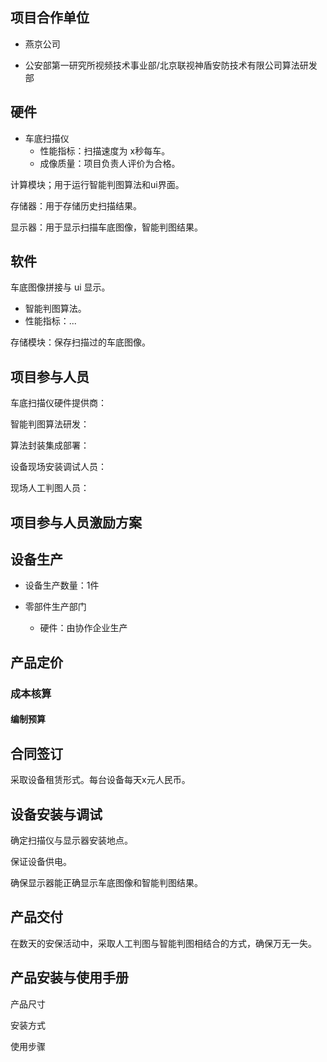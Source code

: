 ## 项目合作单位

- 燕京公司

- 公安部第一研究所视频技术事业部/北京联视神盾安防技术有限公司算法研发部

## 硬件

- 车底扫描仪
  - 性能指标：扫描速度为 x秒每车。
  - 成像质量：项目负责人评价为合格。

计算模块；用于运行智能判图算法和ui界面。

存储器：用于存储历史扫描结果。

显示器：用于显示扫描车底图像，智能判图结果。

## 软件

车底图像拼接与 ui 显示。

- 智能判图算法。
 - 性能指标：...

存储模块：保存扫描过的车底图像。

## 项目参与人员

车底扫描仪硬件提供商：

智能判图算法研发：

算法封装集成部署：

设备现场安装调试人员：

现场人工判图人员：

## 项目参与人员激励方案

## 设备生产

- 设备生产数量：1件

- 零部件生产部门

  - 硬件：由协作企业生产

## 产品定价

### 成本核算

#### 编制预算

## 合同签订

采取设备租赁形式。每台设备每天x元人民币。

## 设备安装与调试

确定扫描仪与显示器安装地点。

保证设备供电。

确保显示器能正确显示车底图像和智能判图结果。

## 产品交付

在数天的安保活动中，采取人工判图与智能判图相结合的方式，确保万无一失。

## 产品安装与使用手册

产品尺寸

安装方式

使用步骤